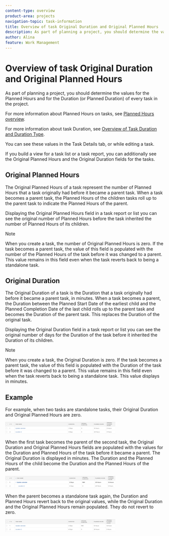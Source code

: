 ```yaml
---
content-type: overview
product-area: projects
navigation-topic: task-information
title: Overview of task Original Duration and Original Planned Hours
description: As part of planning a project, you should determine the values for the Planned Hours and for the Duration (or Planned Duration) of every task in the project.
author: Alina
feature: Work Management
---
```


# Overview of task Original Duration and Original Planned Hours

As part of planning a project, you should determine the values for the Planned Hours and for the Duration (or Planned Duration) of every task in the project.

For more information about Planned Hours on tasks, see [Planned Hours overview](../../../manage-work/tasks/task-information/planned-hours.md).

For more information about task Duration, see [Overview of Task Duration and Duration Type](../../../manage-work/tasks/taskdurtn/task-duration-and-duration-type.md).

You can see these values in the Task Details tab, or while editing a task.

If you build a view for a task list or a task report, you can additionally see the Original Planned Hours and the Original Duration fields for the tasks.

## Original Planned Hours

The Original Planned Hours of a task represent the number of Planned Hours that a task originally had before it became a parent task. When a task becomes a parent task, the Planned Hours of the children tasks roll up to the parent task to indicate the Planned Hours of the parent.

Displaying the Original Planned Hours field in a task report or list you can see the original number of Planned Hours before the task inherited the number of Planned Hours of its children.

>[!NOTE]
>
>When you create a task, the number of Original Planned Hours is zero. If the task becomes a parent task, the value of this field is populated with the number of the Planned Hours of the task before it was changed to a parent. This value remains in this field even when the task reverts back to being a standalone task.

## Original Duration

The Original Duration of a task is the Duration that a task originally had before it became a parent task, in minutes. When a task becomes a parent, the Duration between the Planned Start Date of the earliest child and the Planned Completion Date of the last child rolls up to the parent task and becomes the Duration of the parent task. This replaces the Duration of the original task.

Displaying the Original Duration field in a task report or list you can see the original number of days for the Duration of the task before it inherited the Duration of its children.

>[!NOTE]
>
>When you create a task, the Original Duration is zero. If the task becomes a parent task, the value of this field is populated with the Duration of the task before it was changed to a parent. This value remains in this field even when the task reverts back to being a standalone task. This value displays in minutes.

## Example

For example, when two tasks are standalone tasks, their Original Duration and Original Planned Hours are zero.

![original_planned_hours_and_duration_without_parent.png](assets/original-planned-hours-and-duration-without-parent-350x38.png)

When the first task becomes the parent of the second task, the Original Duration and Original Planned Hours fields are populated with the values for the Duration and Planned Hours of the task before it became a parent. The Original Duration is displayed in minutes. The Duration and the Planned Hours of the child become the Duration and the Planned Hours of the parent.

![original_and_planned_hours_with_a_parent_task.png](assets/original-and-planned-hours-with-a-parent-task-350x38.png)

When the parent becomes a standalone task again, the Duration and Planned Hours revert back to the original values, while the Original Duration and the Original Planned Hours remain populated. They do not revert to zero.

![original_duration_and_planned_hours_after_reversal_of_a_parent.png](assets/original-duration-and-planned-hours-after-reversal-of-a-parent-350x39.png)

